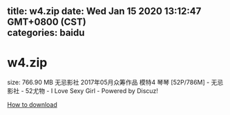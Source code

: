 
title: w4.zip
date: Wed Jan 15 2020 13:12:47 GMT+0800 (CST)    
categories: baidu
---

# w4.zip
size: 766.90 MB
 无忌影社 2017年05月众筹作品 模特4 琴琴 [52P/786M] - 无忌影社 - 52尤物 - I Love Sexy Girl - Powered by Discuz!
 

[How to download](https://bpcam.bemobtrk.com/go/2ceec3aa-1ca2-46d6-b9ff-aaa5c184517c?jno=61)
